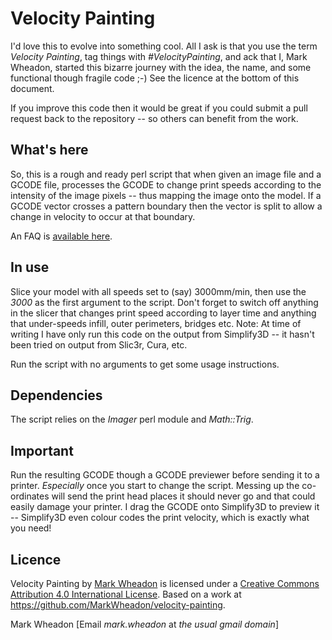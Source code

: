# Velocity Painting

I'd love this to evolve into something cool. All I ask is that you use the term _Velocity Painting_, tag things with _#VelocityPainting_, and ack that I, Mark Wheadon, started this bizarre journey with the idea, the name, and some functional though fragile code ;-) See the licence at the bottom of this document.

If you improve this code then it would be great if you could submit a pull request back to the repository -- so others can benefit from the work.

## What's here

So, this is a rough and ready perl script that when given an image file and a GCODE file, processes the GCODE to change print speeds according to the intensity of the image pixels -- thus mapping the image onto the model. If a GCODE vector crosses a pattern boundary then the vector is split to allow a change in velocity to occur at that boundary.

An FAQ is [available here](https://github.com/MarkWheadon/velocity-painting/wiki/FAQ).

## In use

Slice your model with all speeds set to (say) 3000mm/min, then use the _3000_ as the first argument to the script. Don't forget to switch off
anything in the slicer that changes print speed according to layer time and anything that under-speeds infill, outer perimeters, bridges etc.
Note: At time of writing I have only run this code on the output from Simplify3D -- it hasn't been tried on output from Slic3r, Cura, etc.

Run the script with no arguments to get some usage instructions.

## Dependencies

The script relies on the _Imager_ perl module and _Math::Trig_.

## Important

Run the resulting GCODE though a GCODE previewer before sending it to a printer. *Especially* once you start to change the script.  Messing up the co-ordinates will send the print head places it should never go and that could easily damage your printer. I drag the GCODE onto Simplify3D to preview it -- Simplify3D even colour codes the print velocity, which is exactly what you need!

## Licence

Velocity Painting by [Mark Wheadon](https://github.com/MarkWheadon) is licensed under a [Creative Commons Attribution 4.0 International License](http://creativecommons.org/licenses/by/4.0/).  Based on a work at https://github.com/MarkWheadon/velocity-painting.

Mark Wheadon [Email _mark.wheadon_ at _the usual gmail domain_]
